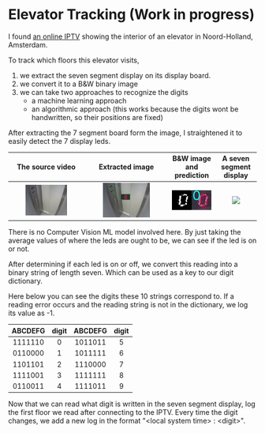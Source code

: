 # Elevator Tracking (Work in progress)

I found [an online IPTV](https://www.insecam.org/en/view/421702/) showing the interior of an elevator in Noord-Holland, Amsterdam.

To track which floors this elevator visits, 
1. we extract the seven segment display on its display board.
2. we convert it to a B&W binary image
3. we can take two approaches to recognize the digits
    * a machine learning approach
    * an algorithmic approach (this works because the digits wont be handwritten, so their positions are fixed)
 
After extracting the 7 segment board form the image, I straightened it to easily detect the 7 display leds.



The source video           |  Extracted image          |  B&W image and prediction |  A seven segment display
:-------------------------:|:-------------------------:|:-------------------------:|:-------------------------:
<img src="https://github.com/cemreefe/elevator-tracking/blob/master/media/elevator1.png" width="60%"> | <img src="https://github.com/cemreefe/elevator-tracking/blob/master/media/elevator2.png" width="60%">  |  <img src="https://github.com/cemreefe/elevator-tracking/blob/master/snapshots/snap_1584321703x1875768.jpg" width="100%"> | <img src="https://www.direnc.net/Data/EditorFiles/aciklama-gorselleri-2/7-segment-display-ekran-pinout.jpg" width="70%"> |

There is no Computer Vision ML model involved here. By just taking the average values of where the leds are ought to be, we can see if the led is on or not. 

After determining if each led is on or off, we convert this reading into a binary string of length seven. Which can be used as a key to our digit dictionary.

Here below you can see the digits these 10 strings correspond to. If a reading error occurs and the reading string is not in the dictionary, we log its value as -1. 

<center>

|ABCDEFG	|digit	|ABCDEFG	|digit	|
|:-------------:|:-----:|:-------------:|:-----:|
| 1111110 	| 0 	| 1011011 	| 5 	|
| 0110000 	| 1 	| 1011111 	| 6 	|
| 1101101 	| 2 	| 1110000 	| 7 	|
| 1111001 	| 3 	| 1111111 	| 8 	|
| 0110011 	| 4 	| 1111011 	| 9 	| 

</center>

Now that we can read what digit is written in the seven segment display, log the first floor we read after connecting to the IPTV.
Every time the digit changes, we add a new log in the format "&lt;local system time&gt; : &lt;digit&gt;".


